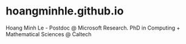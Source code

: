 # hoangminhle.github.io
Hoang Minh Le - Postdoc @ Microsoft Research. PhD in Computing + Mathematical Sciences @ Caltech
